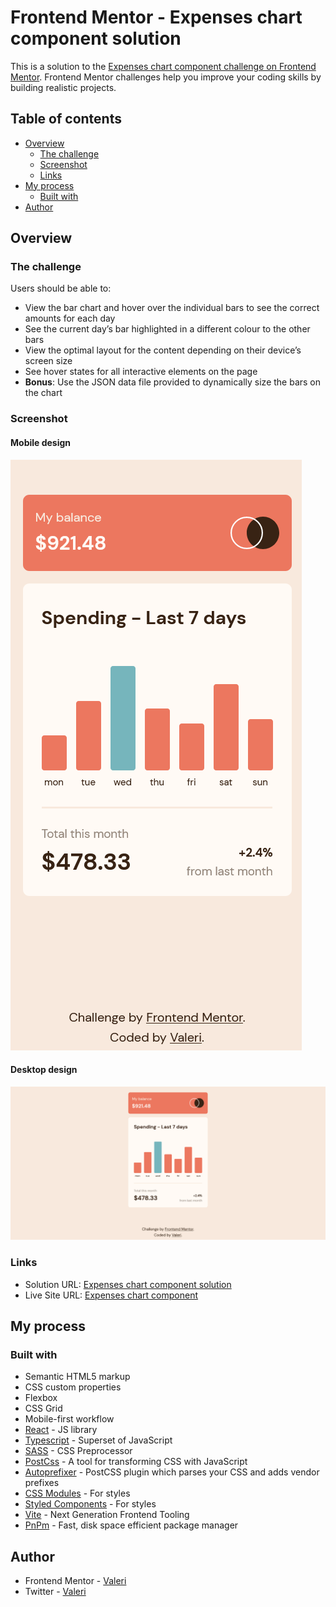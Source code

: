 # Frontend Mentor - Expenses chart component solution

This is a solution to the [Expenses chart component challenge on Frontend Mentor](https://www.frontendmentor.io/challenges/expenses-chart-component-e7yJBUdjwt). Frontend Mentor challenges help you improve your coding skills by building realistic projects.

## Table of contents

-   [Overview](#overview)
    -   [The challenge](#the-challenge)
    -   [Screenshot](#screenshot)
    -   [Links](#links)
-   [My process](#my-process)
    -   [Built with](#built-with)
-   [Author](#author)

## Overview

### The challenge

Users should be able to:

-   View the bar chart and hover over the individual bars to see the correct amounts for each day
-   See the current day’s bar highlighted in a different colour to the other bars
-   View the optimal layout for the content depending on their device’s screen size
-   See hover states for all interactive elements on the page
-   **Bonus**: Use the JSON data file provided to dynamically size the bars on the chart

### Screenshot

#### Mobile design

![](./public/screenshots/screenshot-mobile.png)

#### Desktop design

![](./public/screenshots/screenshot-desktop.png)

### Links

-   Solution URL: [Expenses chart component solution](https://www.frontendmentor.io/solutions/expenses-chart-component-YHDIWNarMf)
-   Live Site URL: [Expenses chart component](https://expenses-chart-component-frontend.vercel.app/)

## My process

### Built with

-   Semantic HTML5 markup
-   CSS custom properties
-   Flexbox
-   CSS Grid
-   Mobile-first workflow
-   [React](https://reactjs.org/) - JS library
-   [Typescript](https://www.typescriptlang.org/) - Superset of JavaScript
-   [SASS](https://sass-lang.com/) - CSS Preprocessor
-   [PostCss](https://postcss.org/) - A tool for transforming CSS with JavaScript
-   [Autoprefixer](https://github.com/postcss/autoprefixer) - PostCSS plugin which parses your CSS and adds vendor prefixes
-   [CSS Modules](https://github.com/css-modules/css-modules) - For styles
-   [Styled Components](https://styled-components.com/) - For styles
-   [Vite](https://vitejs.dev/) - Next Generation Frontend Tooling
-   [PnPm](https://pnpm.io/) - Fast, disk space efficient package manager

## Author

-   Frontend Mentor - [Valeri](https://www.frontendmentor.io/profile/Valeri85)
-   Twitter - [Valeri](https://twitter.com/Valeri79125128)
